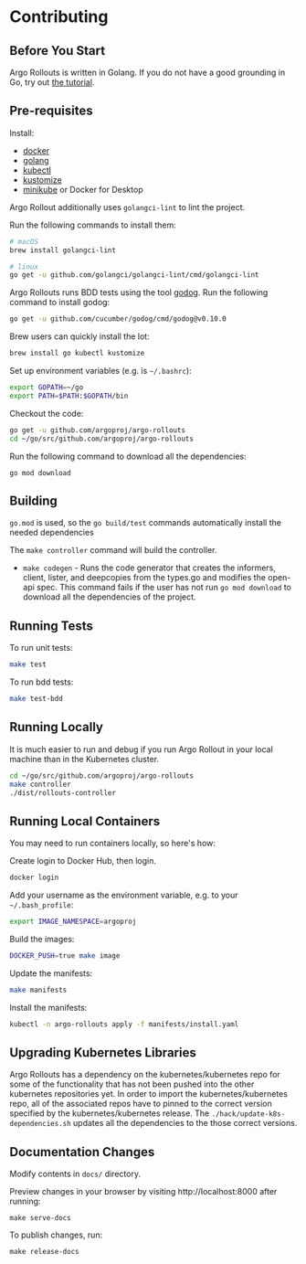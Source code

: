 # Contributing
## Before You Start
Argo Rollouts is written in Golang. If you do not have a good grounding in Go, try out [the tutorial](https://tour.golang.org/).

## Pre-requisites
Install:

* [docker](https://docs.docker.com/install/#supported-platforms)
* [golang](https://golang.org/)
* [kubectl](https://kubernetes.io/docs/tasks/tools/install-kubectl/)
* [kustomize](https://github.com/kubernetes-sigs/kustomize/releases)
* [minikube](https://kubernetes.io/docs/setup/minikube/) or Docker for Desktop

Argo Rollout additionally uses `golangci-lint` to lint the project.

Run the following commands to install them:

```bash
# macOS
brew install golangci-lint

# linux
go get -u github.com/golangci/golangci-lint/cmd/golangci-lint
```

Argo Rollouts runs BDD tests using the tool [godog](https://github.com/cucumber/godog). Run the following command to install godog:
```bash
go get -u github.com/cucumber/godog/cmd/godog@v0.10.0
```

Brew users can quickly install the lot:
    
```bash
brew install go kubectl kustomize
```

Set up environment variables (e.g. is `~/.bashrc`):

```bash
export GOPATH=~/go
export PATH=$PATH:$GOPATH/bin
```

Checkout the code:

```bash
go get -u github.com/argoproj/argo-rollouts
cd ~/go/src/github.com/argoproj/argo-rollouts
```

Run the following command to download all the dependencies:
```
go mod download
```


## Building

`go.mod` is used, so the `go build/test` commands automatically install the needed dependencies


The `make controller` command will build the controller.

* `make codegen` - Runs the code generator that creates the informers, client, lister, and deepcopies from the types.go 
and modifies the open-api spec. This command fails if the user has not run `go mod download` to download all the 
dependencies of the project. 


## Running Tests

To run unit tests:

```bash
make test
```

To run bdd tests:
```bash
make test-bdd
```


## Running Locally

It is much easier to run and debug if you run Argo Rollout in your local machine than in the Kubernetes cluster.

```bash
cd ~/go/src/github.com/argoproj/argo-rollouts
make controller
./dist/rollouts-controller
```

## Running Local Containers

You may need to run containers locally, so here's how:

Create login to Docker Hub, then login.

```bash
docker login
```

Add your username as the environment variable, e.g. to your `~/.bash_profile`:

```bash
export IMAGE_NAMESPACE=argoproj
```

Build the images:

```bash
DOCKER_PUSH=true make image
```

Update the manifests:

```bash
make manifests
```

Install the manifests:

```bash
kubectl -n argo-rollouts apply -f manifests/install.yaml
```

## Upgrading Kubernetes Libraries
Argo Rollouts has a dependency on the kubernetes/kubernetes repo for some of the functionality that has not been 
pushed into the other kubernetes repositories yet. In order to import the kubernetes/kubernetes repo, all of the 
associated repos have to pinned to the correct version specified by the kubernetes/kubernetes release. The 
`./hack/update-k8s-dependencies.sh` updates all the dependencies to the those correct versions.

## Documentation Changes

Modify contents in `docs/` directory. 

Preview changes in your browser by visiting http://localhost:8000 after running:

```shell
make serve-docs
```

To publish changes, run:

```shell
make release-docs
```
